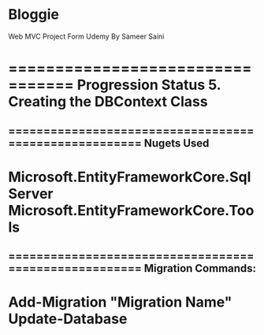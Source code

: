 # Bloggie
Web MVC Project Form Udemy By Sameer Saini

=================================
Progression Status
5. Creating the DBContext Class
=================================

======================================================
Nugets Used
------------------------------------------------------
Microsoft.EntityFrameworkCore.SqlServer
Microsoft.EntityFrameworkCore.Tools
======================================================




======================================================
Migration Commands:
------------------------------------------------------
Add-Migration "Migration Name"
Update-Database
======================================================